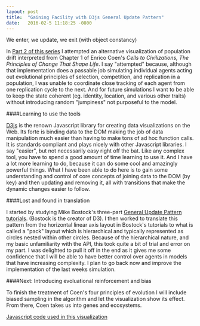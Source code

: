 ```yaml
---
layout: post
title:  "Gaining Facility with D3js General Update Pattern"
date:   2016-02-5 11:18:25 -0800
---
```

We enter, we update, we exit (with object constancy)

<div id="alphaPack"></div>

<script src="/assets/js_libs/d3.min.js" charset="utf-8"></script>
<script src="/assets/js_libs/underscore-min.js"></script>
<script src="/assets/custom_js/AlphaPack9.js"></script>

In [Part 2 of this series](http://qyoom.github.io/coen-population-drift-2/) I attempted an alternative visualization of population drift interpreted from Chapter 1 of Enrico Coen's *Cells to Civilizations, The Principles of Change That Shape Life*. I say "attempted" because, although that implementation does a passable job simulating individual agents acting out evolutional principles of selection, competition, and replication in a population, I was unable to coordinate close tracking of each agent from one replication cycle to the next. And for future simulations I want to be able to keep the state coherent (eg. identity, location, and various other traits) without introducing random "jumpiness" not purposeful to the model. 

####Learning to use the tools

[D3js](http://d3js.org/) is the renown Javascript library for creating data visualizations on the Web. Its forte is binding data to the DOM making the job of data manipulation much easier than having to make tons of ad hoc function calls. It is standards compliant and plays nicely with other Javascript libraries. I say "easier", but not necessarily easy right off the bat. Like any complex tool, you have to spend a good amount of time learning  to use it. And I have a lot more learning to do, because it can do some cool and amazingly powerful things. What I have been able to do here is to gain some understanding and control of core concepts of joining data to the DOM (by key) and then updating and removing it, all with transitions that make the dynamic changes easier to follow.

####Lost and found in translation

I started by studying Mike Bostock's three-part [General Update Pattern tutorials](https://bl.ocks.org/mbostock/3808234). (Bostock is the creator of D3). I then worked to translate this pattern from the horizontal linear axis layout in Bostock's tutorials to what is called a "pack" layout which is hierarchical and typically represented as circles nested within other circles. Because of the hierarchical nature, and my basic unfamiliarity with the API, this took quite a bit of trial and error on my part. I was delighted to pull it off in the end as it gives me some confidence that I will be able to have better control over agents in models that have increasing complexity. I plan to go back now and improve the implementation of the last weeks simulation.

####Next: Introducing evoluational reinforcement and bias

To finish the treatment of Coen's four principles of evolution I will include biased sampling in the algorithm and let the visualization show its effect. From there, Coen takes us into genes and ecosystems.

[Javascript code used in this visualization](https://github.com/Qyoom/qyoom.github.io/tree/master/assets/custom_js/AlphaPack9.js)


